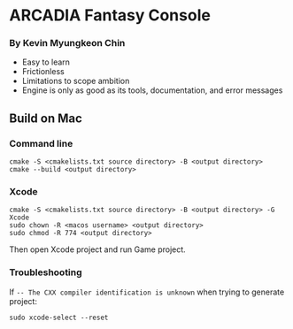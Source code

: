 # ARCADIA Fantasy Console
### By Kevin Myungkeon Chin

- Easy to learn
- Frictionless
- Limitations to scope ambition
- Engine is only as good as its tools, documentation, and error messages


## Build on Mac

### Command line
```
cmake -S <cmakelists.txt source directory> -B <output directory>
cmake --build <output directory>
```

### Xcode
```
cmake -S <cmakelists.txt source directory> -B <output directory> -G Xcode
sudo chown -R <macos username> <output directory>
sudo chmod -R 774 <output directory>
```
Then open Xcode project and run Game project.

### Troubleshooting
If `-- The CXX compiler identification is unknown` when trying to generate project:
```
sudo xcode-select --reset
```
